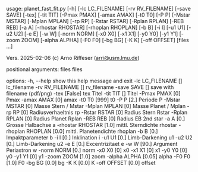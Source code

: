 usage: planet_fast_fit.py [-h] [-lc LC_FILENAME] [-rv RV_FILENAME]
                          [-save SAVE] [-tex] [-tit TIT] [-Pmax PMAX]
                          [-amax AMAX] [-t0 T0] [-P P] [-Mstar MSTAR]
                          [-Mplan MPLAN] [-rp RP] [-Rstar RSTAR]
                          [-Rplan RPLAN] [-REB REB] [-a A] [-rhostar RHOSTAR]
                          [-rhoplan RHOPLAN] [-b B] [-i I] [-u1 U1] [-u2 U2]
                          [-e E] [-w W] [-norm NORM] [-x0 X0] [-x1 X1]
                          [-y0 Y0] [-y1 Y1] [-zoom ZOOM] [-alpha ALPHA]
                          [-F0 F0] [-bg BG] [-K K] [-off OFFSET]
                          [files ...]

Vers. 2025-02-06 (c) Arno Riffeser (arri@usm.lmu.de)

positional arguments:
  files             files

options:
  -h, --help        show this help message and exit
  -lc LC_FILENAME   [] lc_filename
  -rv RV_FILENAME   [] rv_filename
  -save SAVE        [] save with filename (pdf/png)
  -tex              [False] tex Titel
  -tit TIT          [] Titel
  -Pmax PMAX        [0] Pmax
  -amax AMAX        [0] amax
  -t0 T0            [999] t0
  -P P              [2.] Periode P
  -Mstar MSTAR      [0] Masse Stern / Mstar
  -Mplan MPLAN      [0] Masse Planet / Mplan
  -rp RP            [0] Radiusverhaeltnis rp
  -Rstar RSTAR      [0] Radius Stern Rstar
  -Rplan RPLAN      [0] Radius Planet Rplan
  -REB REB          [0] Radius EB 2nd star
  -a A              [0.] Grosse Halbachse a
  -rhostar RHOSTAR  [1.0] mittl. Sterndichte rhostar
  -rhoplan RHOPLAN  [0.0] mittl. Planetendichte rhoplan
  -b B              [0.] Impaktparameter b
  -i I              [0.] Inklination i
  -u1 U1            [0.] Limb-Darkening u1
  -u2 U2            [0.] Limb-Darkening u2
  -e E              [0.] Excentrizitaet e
  -w W              [90.] Argument Periastron w
  -norm NORM        [0.] norm
  -x0 X0            [0] x0
  -x1 X1            [0] x1
  -y0 Y0            [0] y0
  -y1 Y1            [0] y1
  -zoom ZOOM        [1.0] zoom
  -alpha ALPHA      [0.05] alpha
  -F0 F0            [1.0] F0
  -bg BG            [0.0] bg
  -K K              [0.0] K
  -off OFFSET       [0.0] offset

